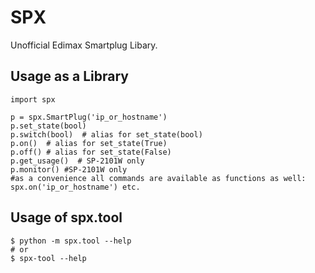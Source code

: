 # SPX

Unofficial Edimax Smartplug Libary.



## Usage as a Library

```
import spx

p = spx.SmartPlug('ip_or_hostname')
p.set_state(bool)
p.switch(bool)  # alias for set_state(bool)
p.on()  # alias for set_state(True)
p.off() # alias for set_state(False)
p.get_usage()  # SP-2101W only
p.monitor() #SP-2101W only
#as a convenience all commands are available as functions as well:
spx.on('ip_or_hostname') etc.
```

## Usage of spx.tool
```
$ python -m spx.tool --help
# or
$ spx-tool --help
```
